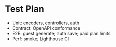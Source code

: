 # Test Plan
- Unit: encoders, controllers, auth
- Contract: OpenAPI conformance
- E2E: guest generate; auth save; paid plan limits
- Perf: smoke; Lighthouse CI
